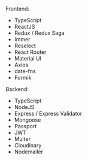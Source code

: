 Frontend:
- TypeScript
- ReactJS
- Redux / Redux Saga
- Immer
- Reselect
- React Router
- Material UI
- Axios
- date-fns
- Formik

Backend:
- TypeScript
- NodeJS
- Express / Express Validator
- Mongoose
- Passport
- JWT
- Multer
- Cloudinary
- Nodemailer

